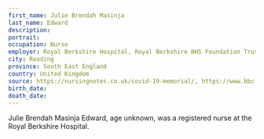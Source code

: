 ```yaml
---
first_name: Julie Brendah Masinja
last_name: Edward
description: 
portrait: 
occupation: Nurse
employer: Royal Berkshire Hospital, Royal Berkshire NHS Foundation Trust
city: Reading
province: South East England
country: United Kingdom
source: https://nursingnotes.co.uk/covid-19-memorial/, https://www.bbc.com/news/uk-england-berkshire-52645015
birth_date: 
death_date: 
---
```


Julie Brendah Masinja Edward, age unknown, was a registered nurse at the Royal Berkshire Hospital.